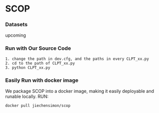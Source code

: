 # SCOP
### Datasets
upcoming

### Run with Our Source Code
```
1. change the path in dev.cfg, and the paths in every CLPT_xx.py
2. cd to the path of CLPT_xx.py
3. python CLPT_xx.py
```

### Easily Run with docker image
We package SCOP into a docker image, making it easily deployable and runable locally.
RUN:
```
docker pull jiechensimon/scop
```
